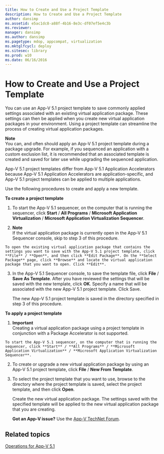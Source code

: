 ```yaml
---
title: How to Create and Use a Project Template
description: How to Create and Use a Project Template
author: dansimp
ms.assetid: e5ac1dc8-a88f-4b16-8e3c-df07ef5e4c3b
ms.reviewer: 
manager: dansimp
ms.author: dansimp
ms.pagetype: mdop, appcompat, virtualization
ms.mktglfcycl: deploy
ms.sitesec: library
ms.prod: w10
ms.date: 06/16/2016
---
```



# How to Create and Use a Project Template


You can use an App-V 5.1 project template to save commonly applied settings associated with an existing virtual application package. These settings can then be applied when you create new virtual application packages in your environment. Using a project template can streamline the process of creating virtual application packages.

**Note**  
You can, and often should apply an App-V 5.1 project template during a package upgrade. For example, if you sequenced an application with a custom exclusion list, it is recommended that an associated template is created and saved for later use while upgrading the sequenced application.



App-V 5.1 project templates differ from App-V 5.1 Application Accelerators because App-V 5.1 Application Accelerators are application-specific, and App-V 5.1 project templates can be applied to multiple applications.

Use the following procedures to create and apply a new template.

**To create a project template**

1.  To start the App-V 5.1 sequencer, on the computer that is running the sequencer, click **Start** / **All Programs** / **Microsoft Application Virtualization** / **Microsoft Application Virtualization Sequencer**.

2.  **Note**  
    If the virtual application package is currently open in the App-V 5.1 Sequencer console, skip to step 3 of this procedure.



~~~
To open the existing virtual application package that contains the settings you want to save with the App-V 5.1 project template, click **File** / **Open**, and then click **Edit Package**. On the **Select Package** page, click **Browse** and locate the virtual application package that you want to open. Click **Edit**.
~~~

3. In the App-V 5.1 Sequencer console, to save the template file, click **File** / **Save As Template**. After you have reviewed the settings that will be saved with the new template, click **OK**. Specify a name that will be associated with the new App-V 5.1 project template. Click Save.

   The new App-V 5.1 project template is saved in the directory specified in step 3 of this procedure.

**To apply a project template**

1.  **Important**  
    Creating a virtual application package using a project template in conjunction with a Package Accelerator is not supported.



~~~
To start the App-V 5.1 sequencer, on the computer that is running the sequencer, click **Start** / **All Programs** / **Microsoft Application Virtualization** / **Microsoft Application Virtualization Sequencer**.
~~~

2. To create or upgrade a new virtual application package by using an App-V 5.1 project template, click **File** / **New From Template**.

3. To select the project template that you want to use, browse to the directory where the project template is saved, select the project template, and then click **Open**.

   Create the new virtual application package. The settings saved with the specified template will be applied to the new virtual application package that you are creating.

   **Got an App-V issue?** Use the [App-V TechNet Forum](https://social.technet.microsoft.com/Forums/home?forum=mdopappv).

## Related topics


[Operations for App-V 5.1](operations-for-app-v-51.md)









